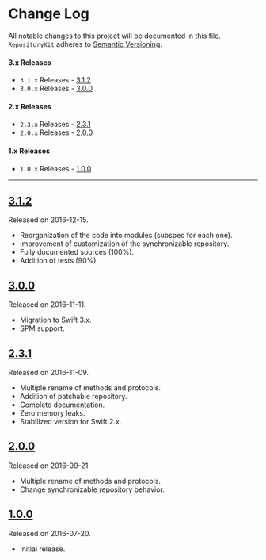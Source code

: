 # Change Log
All notable changes to this project will be documented in this file.
`RepositoryKit` adheres to [Semantic Versioning](http://semver.org/).

#### 3.x Releases
- `3.1.x` Releases - [3.1.2](#312)
- `3.0.x` Releases - [3.0.0](#300)

#### 2.x Releases
- `2.3.x` Releases - [2.3.1](#231)
- `2.0.x` Releases - [2.0.0](#200)

#### 1.x Releases
- `1.0.x` Releases - [1.0.0](#100)

---

## [3.1.2](https://github.com/LucianoPolit/RepositoryKit/releases/tag/3.1.2)
Released on 2016-12-15.

- Reorganization of the code into modules (subspec for each one).
- Improvement of customization of the synchronizable repository.
- Fully documented sources (100%).
- Addition of tests (90%).

## [3.0.0](https://github.com/LucianoPolit/RepositoryKit/releases/tag/3.0.0)
Released on 2016-11-11.

- Migration to Swift 3.x.
- SPM support.

## [2.3.1](https://github.com/LucianoPolit/RepositoryKit/releases/tag/2.3.1)
Released on 2016-11-09.

- Multiple rename of methods and protocols.
- Addition of patchable repository.
- Complete documentation.
- Zero memory leaks.
- Stabilized version for Swift 2.x.

## [2.0.0](https://github.com/LucianoPolit/RepositoryKit/releases/tag/2.0.0)
Released on 2016-09-21.

- Multiple rename of methods and protocols.
- Change synchronizable repository behavior.

## [1.0.0](https://github.com/LucianoPolit/RepositoryKit/releases/tag/1.0.0)
Released on 2016-07-20.

- Initial release.
